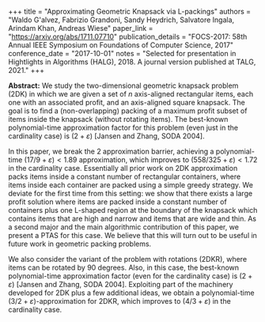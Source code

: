+++
title = "Approximating Geometric Knapsack via L-packings"
authors = "Waldo G\'alvez, Fabrizio Grandoni, Sandy Heydrich, Salvatore Ingala, Arindam Khan, Andreas Wiese"
paper_link = "https://arxiv.org/abs/1711.07710"
publication_details = "FOCS-2017: 58th Annual IEEE Symposium on Foundations of Computer Science, 2017"
conference_date = "2017-10-01"
notes = "Selected for presentation in Hightlights in Algorithms (HALG), 2018. A journal version published at TALG, 2021."
+++

<b>Abstract:</b>
We study the two-dimensional geometric knapsack problem (2DK) in which we are given a set of $n$ axis-aligned rectangular items, each one with an associated profit, and an axis-aligned square knapsack. The goal is to find a (non-overlapping) packing of a maximum profit subset of items inside the knapsack (without rotating items). The best-known polynomial-time approximation factor for this problem (even just in the cardinality case) is $(2 + \varepsilon)$ [Jansen and Zhang, SODA 2004].

In this paper, we break the $2$ approximation barrier, achieving a polynomial-time $(17/9 + \varepsilon) < 1.89$ approximation, which improves to $(558/325 + \varepsilon) < 1.72$ in the cardinality case. Essentially all prior work on 2DK approximation packs items inside a constant number of rectangular containers, where items inside each container are packed using a simple greedy strategy. We deviate for the first time from this setting: we show that there exists a large profit solution where items are packed inside a constant number of containers plus one L-shaped region at the boundary of the knapsack which contains items that are high and narrow and items that are wide and thin. As a second major and the main algorithmic contribution of this paper, we present a PTAS for this case. We believe that this will turn out to be useful in future work in geometric packing problems.

We also consider the variant of the problem with rotations (2DKR), where items can be rotated by $90$ degrees. Also, in this case, the best-known polynomial-time approximation factor (even for the cardinality case) is $(2 + \varepsilon)$ [Jansen and Zhang, SODA 2004]. Exploiting part of the machinery developed for 2DK plus a few additional ideas, we obtain a polynomial-time $(3/2 + \varepsilon)$-approximation for 2DKR, which improves to $(4/3 + \varepsilon)$ in the cardinality case. 

